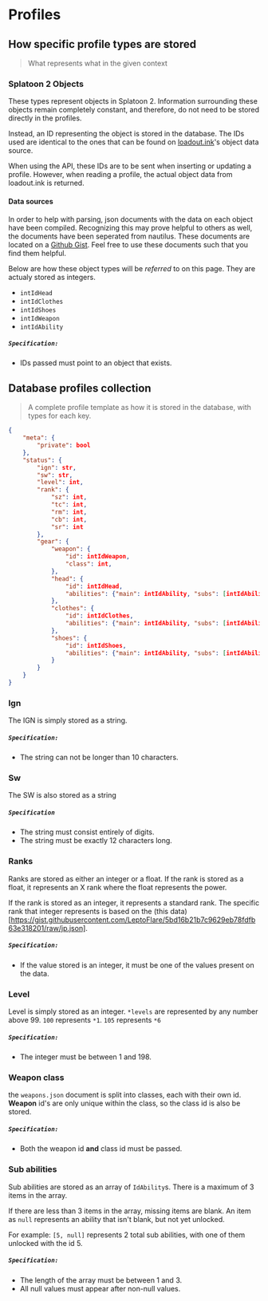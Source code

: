 # Profiles

## How specific profile types are stored
> What represents what in the given context

### Splatoon 2 Objects
These types represent objects in Splatoon 2.
Information surrounding these objects remain completely constant, and therefore, do not need to be stored directly in the profiles.

Instead, an ID representing the object is stored in the database.
The IDs used are identical to the ones that can be found on [loadout.ink](https://github.com/selicia/selicia.github.io/tree/master/en_US/data)'s object data source.

When using the API, these IDs are to be sent when inserting or updating a profile.
However, when reading a profile, the actual object data from loadout.ink is returned.

#### Data sources
In order to help with parsing, json documents with the data on each object have been compiled.
Recognizing this may prove helpful to others as well, the documents have been seperated from nautilus.
These documents are located on a [Github Gist](https://gist.github.com/LeptoFlare/00bd27c4e27158bdc302ffccc2a91931).
Feel free to use these documents such that you find them helpful.

Below are how these object types will be *referred* to on this page. They are actualy stored as integers.

- `intIdHead`
- `intIdClothes`
- `intIdShoes`
- `intIdWeapon`
- `intIdAbility`

##### `Specification:`
- IDs passed must point to an object that exists.

## Database profiles collection
> A complete profile template as how it is stored in the database, with types for each key.
```json
{
    "meta": {
        "private": bool
    },
    "status": {
        "ign": str,
        "sw": str,
        "level": int,
        "rank": {
            "sz": int,
            "tc": int,
            "rm": int,
            "cb": int,
            "sr": int
        },
        "gear": {
            "weapon": {
                "id": intIdWeapon,
                "class": int,
            },
            "head": {
                "id": intIdHead,
                "abilities": {"main": intIdAbility, "subs": [intIdAbility]}
            },
            "clothes": {
                "id": intIdClothes,
                "abilities": {"main": intIdAbility, "subs": [intIdAbility]}
            },
            "shoes": {
                "id": intIdShoes,
                "abilities": {"main": intIdAbility, "subs": [intIdAbility]}
            }
        }
    }
}
```
### Ign
The IGN is simply stored as a string.

##### `Specification:`
- The string can not be longer than 10 characters.

### Sw
The SW is also stored as a string

##### `Specification`
- The string must consist entirely of digits.
- The string must be exactly 12 characters long.

### Ranks
Ranks are stored as either an integer or a float.
If the rank is stored as a float, it represents an X rank where the float represents the power.

If the rank is stored as an integer, it represents a standard rank.
The specific rank that integer represents is based on the (this data)[https://gist.githubusercontent.com/LeptoFlare/5bd16b21b7c9629eb78fdfb63e318201/raw/jp.json].

##### `Specification:`
- If the value stored is an integer, it must be one of the values present on the data.

### Level

Level is simply stored as an integer.
`*levels` are represented by any number above 99. `100` represents `*1`. `105` represents `*6`

##### `Specification:`
- The integer must be between 1 and 198.

### Weapon class
the `weapons.json` document is split into classes, each with their own id.
**Weapon** id's are only unique within the class, so the class id is also be stored.

##### `Specification:`
- Both the weapon id **and** class id must be passed.

### Sub abilities
Sub abilities are stored as an array of `IdAbility`s.
There is a maximum of 3 items in the array.

If there are less than 3 items in the array, missing items are blank.
An item as `null` represents an ability that isn't blank, but not yet unlocked.

For example: `[5, null]` represents 2 total sub abilities, with one of them unlocked with the id 5.

##### `Specification:`
- The length of the array must be between 1 and 3.
- All null values must appear after non-null values.
